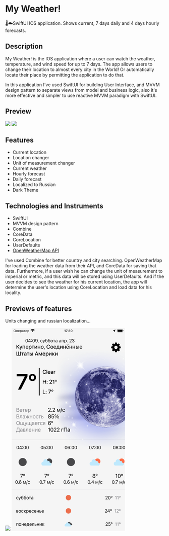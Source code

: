 # My Weather!

🌡️☁️SwiftUI IOS application. Shows current, 7 days daily and 4 days hourly forecasts. 

## Description

My Weather! is the IOS application where a user can watch the weather, temperature, and wind speed for up to 7 days. The app allows users to change their location to almost every city in the World! Or automatically locate their place by permitting the application to do that. 

In this application I've used SwiftUI for building User Interface, and MVVM design pattern to separate views from model and business logic, also it's more effective and simpler to use reactive MVVM paradigm with SwiftUI.

## Preview

![](https://github.com/SenKill/Weather/blob/120169d5bf6c793ad19caa7dd5e15bf32f864cd2/GifsAndPictures/WeatherPreview.gif)
![](https://github.com/SenKill/Weather/blob/120169d5bf6c793ad19caa7dd5e15bf32f864cd2/GifsAndPictures/WeatherDarkPreview.gif)

## Features

- Current location
- Location changer
- Unit of measurement changer
- Current weather
- Hourly forecast
- Daily forecast
- Localized to Russian
- Dark Theme

## Technologies and Instruments

- SwiftUI
- MVVM design pattern
- Combine
- CoreData
- CoreLocation
- UserDefaults
- [OpenWeatherMap API](https://openweathermap.org/api)

I've used Combine for better country and city searching. 
OpenWeatherMap for loading the weather data from their API, and CoreData for saving that data. Furthermore, if a user wish he can change the unit of measurement to imperial or metric, and this data will be stored using UserDefaults.
And if the user decides to see the weather for his current location, the app will determine the user's location using CoreLocation and load data for his locality.

## Previews of features

Units changing and russian localization...

![](https://github.com/SenKill/Weather/blob/120169d5bf6c793ad19caa7dd5e15bf32f864cd2/GifsAndPictures/UnitsChanging.gif)
<img src="https://github.com/SenKill/Weather/blob/120169d5bf6c793ad19caa7dd5e15bf32f864cd2/GifsAndPictures/RussianLocalization.png" width="360"/>
